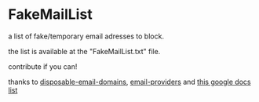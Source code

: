 # FakeMailList
a list of fake/temporary email adresses to block.

the list is available at the "FakeMailList.txt" file.

contribute if you can!

thanks to [disposable-email-domains](URL "https://github.com/disposable-email-domains/disposable-email-domains"), [email-providers](URL "https://www.npmjs.com/package/email-providers") and [this google docs list](URL "https://docs.google.com/spreadsheets/d/13AtrbbQw0dKLavDWmMW8vJZ26TZ9iMA5jDOB3rRPxP4/edit#gid=0s")
